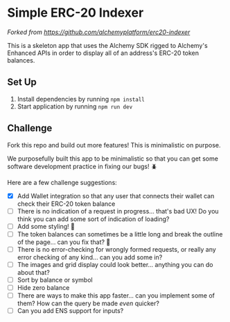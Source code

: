 # Simple ERC-20 Indexer
*Forked from https://github.com/alchemyplatform/erc20-indexer*

This is a skeleton app that uses the Alchemy SDK rigged to Alchemy's Enhanced APIs in order to display all of an address's ERC-20 token balances.

## Set Up

1. Install dependencies by running `npm install`
2. Start application by running `npm run dev`

## Challenge

Fork this repo and build out more features! This is minimalistic on purpose.

We purposefully built this app to be minimalistic so that you can get some software development practice in fixing our bugs! 🪲

Here are a few challenge suggestions:

- [x] Add Wallet integration so that any user that connects their wallet can check their ERC-20 token balance
- [ ] There is no indication of a request in progress... that's bad UX! Do you think you can add some sort of indication of loading?
- [ ] Add some styling! 🎨 
- [ ] The token balances can sometimes be a little long and break the outline of the page... can you fix that? 🔧
- [ ] There is no error-checking for wrongly formed requests, or really any error checking of any kind... can you add some in? 
- [ ] The images and grid display could look better... anything you can do about that? 
- [ ] Sort by balance or symbol
- [ ] Hide zero balance
- [ ] There are ways to make this app faster... can you implement some of them? How can the query be made _even_ quicker? 
- [ ] Can you add ENS support for inputs? 
